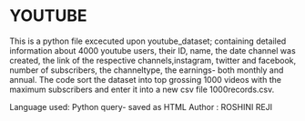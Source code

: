 # YOUTUBE
This is a python file excecuted upon youtube_dataset; containing detailed information about 4000 youtube users, their ID, name, the date channel was created, the link of the respective channels,instagram, twitter and facebook, number of subscribers, the channeltype, the earnings- both monthly and annual. The code sort the dataset into top grossing 1000 videos with the maximum subscribers and enter it into a new csv file 1000records.csv.

Language used: Python query- saved as HTML 
Author : ROSHINI REJI
